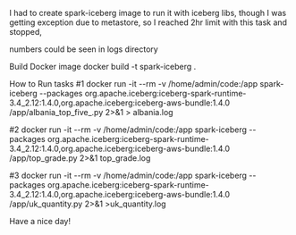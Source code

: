 
I had to create spark-iceberg image to run it with iceberg libs,
though I was getting exception due to metastore, so I reached 2hr limit with this task and stopped,

numbers could be seen in logs directory



Build Docker image 
docker build -t spark-iceberg .

How to Run tasks 
#1
docker run -it --rm     -v /home/admin/code:/app     spark-iceberg     --packages org.apache.iceberg:iceberg-spark-runtime-3.4_2.12:1.4.0,org.apache.iceberg:iceberg-aws-bundle:1.4.0     /app/albania_top_five_.py 2>&1 > albania.log

#2
docker run -it --rm     -v /home/admin/code:/app     spark-iceberg     --packages org.apache.iceberg:iceberg-spark-runtime-3.4_2.12:1.4.0,org.apache.iceberg:iceberg-aws-bundle:1.4.0     /app/top_grade.py  2>&1 top_grade.log


#3
docker run -it --rm     -v /home/admin/code:/app     spark-iceberg     --packages org.apache.iceberg:iceberg-spark-runtime-3.4_2.12:1.4.0,org.apache.iceberg:iceberg-aws-bundle:1.4.0     /app/uk_quantity.py 2>&1 >uk_quantity.log

Have a nice day!

